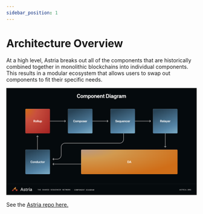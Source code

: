 ```yaml
---
sidebar_position: 1
---
```


# Architecture Overview

At a high level, Astria breaks out all of the components that are historically
combined together in monolithic blockchains into individual components. This
results in a modular ecosystem that allows users to swap out components to fit
their specific needs.

![Astria Architecture](../assets/astria-architecture.png)

See the [Astria repo here.](https://github.com/astriaorg/astria)
